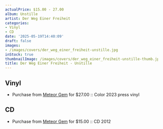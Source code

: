 ```yaml
---
actualPrice: $15.00 - 27.00
album: Unstille
artist: Der Weg Einer Freiheit
categories:
- Vinyl
- CD
date: '2025-05-19T14:40:09'
draft: false
images:
- /images/covers/der_weg_einer_freiheit-unstille.jpg
inStock: true
thumbnailImage: /images/covers/der_weg_einer_freiheit-unstille-thumb.jpg
title: Der Weg Einer Freiheit - Unstille
---
```


## Vinyl
* Purchase from [Meteor Gem](https://meteor-gem.com/products/der-weg-einer-freiheit-unstille-lp) for $27.00 :: Color 2023 press vinyl
## CD
* Purchase from [Meteor Gem](https://meteor-gem.com/products/der-weg-einer-freiheit-unstille-cd) for $15.00 :: CD 2012
